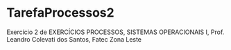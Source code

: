 # TarefaProcessos2
 Exercício 2 de EXERCÍCIOS PROCESSOS, 
 SISTEMAS OPERACIONAIS I, 
 Prof. Leandro Colevati dos Santos, 
 Fatec Zona Leste
